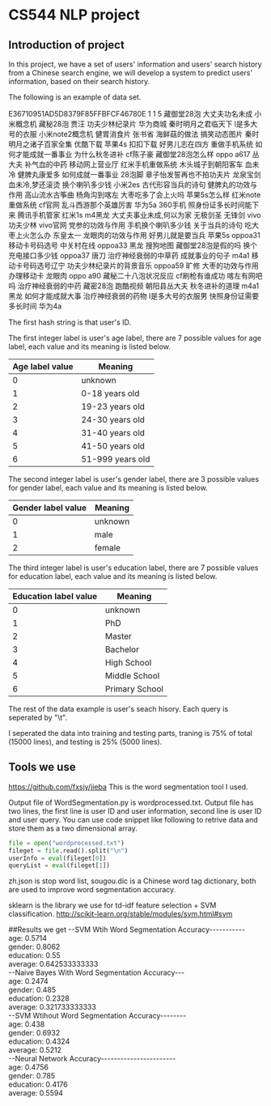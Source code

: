 # CS544 NLP project
## Introduction of project
In this project, we have a set of users' information and users' search history from a Chinese search engine, we will develop a system to predict users' information, based on their search history.

The following is an example of data set.

E36710951AD5D8379F85FFBFCF46780E	1	1	5	藏御堂28泡	大丈夫功名未成	小米概念机	藏秘28泡	贾汪	功夫少林纪录片	华为商城	秦时明月之君临天下	l是多大号的衣服	小米note2概念机	健胃消食片	张书省	海鲜菇的做法	搞笑动态图片	秦时明月之诸子百家全集	优酷下载	苹果4s	扣扣下载	好男儿志在四方	重做手机系统	如何才能成就一番事业	为什么秋冬进补	cf陈子豪	藏御堂28泡怎么样	oppo a617	丛大夫	补气血的中药	移动网上营业厅	红米手机重做系统	木头城子到朝阳客车	血未冷	健脾丸康爱多	如何成就一番事业	28泡脚	章子怡发誓再也不拍功夫片	龙泉宝剑	血未冷,梦还滚烫	换个喇叭多少钱	小米2es	古代形容当兵的诗句	健脾丸的功效与作用	高山流水古筝曲	杨角沟到喀左	大枣吃多了会上火吗	苹果5s怎么样	红米note重做系统	cf官网	乱斗西游那个英雄厉害	华为5a	360手机	照身份证多长时间能下来	腾讯手机管家	红米1s	m4黑龙	大丈夫事业未成,何以为家	无极剑圣	无锋剑	vivo	功夫少林	vivo官网	党参的功效与作用	手机换个喇叭多少钱	关于当兵的诗句	吃大枣上火怎么办	东皇太一	龙眼肉的功效与作用	好男儿就是要当兵	苹果5s	oppoa31	移动卡号码选号	中关村在线	oppoa33	黑龙	搜狗地图	藏御堂28泡是假的吗	换个充电接口多少钱	oppoa37	唐刀	治疗神经衰弱的中草药	成就事业的句子	m4a1	移动卡号码选号辽宁	功夫少林纪录片的背景音乐	oppoa59	旷修	大枣的功效与作用	办理移动卡	龙眼肉	oppo a90	藏秘二十八泡状况反应	cf刷枪有谁成功	喀左有网吧吗	治疗神经衰弱的中药	藏密28泡	跑酷视频	朝阳县丛大夫	秋冬进补的道理	m4a1黑龙	如何才能成就大事	治疗神经衰弱的药物	l是多大号的衣服男	快照身份证需要多长时间	华为4a

The first hash string is that user's ID.

The first integer label is user's age label, there are 7 possible values for age label, each value and its meaning is listed below.

| Age label value | Meaning          |
| ----------------| -----------------|
| 0               | unknown          |
| 1               | 0-18 years old   |
| 2               | 19-23 years old  |
| 3               | 24-30 years old  |
| 4               | 31-40 years old  |
| 5               | 41-50 years old  |
| 6               | 51-999 years old |

The second integer label is user's gender label, there are 3 possible values for gender label, each value and its meaning is listed below.

| Gender label value| Meaning |
| ------------------| --------|
| 0                 | unknown |
| 1                 | male    |
| 2                 | female  |

The third integer label is user's education label, there are 7 possible values for education label, each value and its meaning is listed below.

| Education label value| Meaning       |
| ---------------------| --------------|
| 0                    | unknown       |
| 1                    | PhD           |
| 2                    | Master        |
| 3                    | Bachelor      |
| 4                    | High School   |
| 5                    | Middle School |
| 6                    | Primary School|

The rest of the data example is user's seach hisory. Each query is seperated by "\t".

I seperated the data into training and testing parts, traning is 75% of total (15000 lines), and testing is 25% (5000 lines).

## Tools we use
https://github.com/fxsjy/jieba This is the word segmentation tool I used.

Output file of WordSegmentation.py is wordprocessed.txt. Output file has two lines, the first line is user ID and user information, second line is user ID and user query. You can use code snippet like following to retrive data and store them as a two dimensional array.
```Python
file = open("wordprocessed.txt")
fileget = file.read().split("\n")
userInfo = eval(fileget[0])
queryList = eval(fileget[1])
```

zh.json is stop word list, sougou.dic is a Chinese word tag dictionary, both are used to improve word segmentation accuracy.

sklearn is the library we use for td-idf feature selection + SVM classification. http://scikit-learn.org/stable/modules/svm.html#svm

##Results we get
--SVM Wtih Word Segmentation Accuracy-----------  
age: 0.5714  
gender: 0.8062  
education: 0.55  
average: 0.642533333333  
--Naive Bayes With Word Segmentation Accuracy---  
age: 0.2474  
gender: 0.485  
education: 0.2328  
average: 0.321733333333  
--SVM Wtihout Word Segmentation Accuracy--------  
age: 0.438  
gender: 0.6932  
education: 0.4324  
average: 0.5212  
--Neural Network Accuracy-----------------------  
age: 0.4756  
gender: 0.785  
education: 0.4176  
average: 0.5594  
